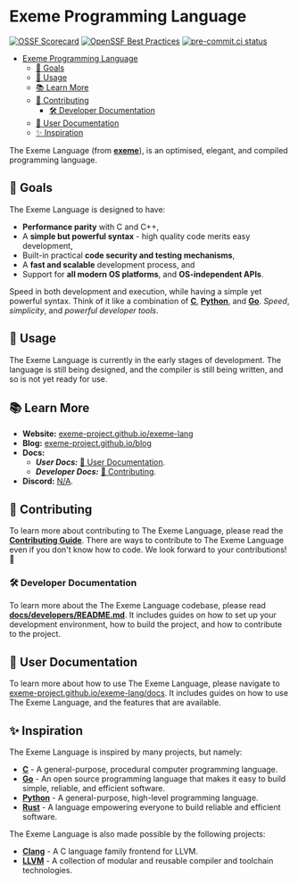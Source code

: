 # Exeme Programming Language

[![OSSF Scorecard](https://img.shields.io/ossf-scorecard/github.com/exeme-project/exeme-lang?label=openssf%20scorecard&style=flat)](https://api.securityscorecards.dev/projects/github.com/exeme-project/exeme-lang)
[![OpenSSF Best Practices](https://www.bestpractices.dev/projects/8038/badge)](https://www.bestpractices.dev/projects/8038)
[![pre-commit.ci status](https://results.pre-commit.ci/badge/github/exeme-project/exeme-lang/main.svg)](https://results.pre-commit.ci/latest/github/exeme-project/exeme-lang/main)

- [Exeme Programming Language](#exeme-programming-language)
  - [🎯 Goals](#-goals)
  - [👀 Usage](#-usage)
  - [📚 Learn More](#-learn-more)
  - [🌟 Contributing](#-contributing)
    - [🛠️ Developer Documentation](#️-developer-documentation)
  - [👤 User Documentation](#-user-documentation)
  - [✨ Inspiration](#-inspiration)

The Exeme Language (from [**exeme**](https://www.collinsdictionary.com/dictionary/english/exeme)), is an optimised, elegant, and compiled programming language.

## 🎯 Goals

The Exeme Language is designed to have:

* **Performance parity** with C and C++,
* A **simple but powerful syntax** - high quality code merits easy development,
* Built-in practical **code security and testing mechanisms**,
* A **fast and scalable** development process, and
* Support for **all modern OS platforms**, and **OS-independent APIs**.

Speed in both development and execution, while having a simple yet powerful syntax. Think of it like a combination of [**C**](https://en.wikipedia.org/wiki/C_(programming_language)), [**Python**](https://www.python.org/), and [**Go**](https://go.dev/). *Speed*, *simplicity*, and *powerful developer tools*.

## 👀 Usage

The Exeme Language is currently in the early stages of development. The language is still being designed, and the compiler is still being written, and so is not yet ready for use.

## 📚 Learn More

- **Website:** [exeme-project.github.io/exeme-lang](https://exeme-project.github.io/exeme-lang)
- **Blog:** [exeme-project.github.io/blog](https://exeme-project.github.io/blog)
- **Docs:**
  - **_User Docs:_** [👤 User Documentation](#-user-documentation).
  - **_Developer Docs:_** [🌟 Contributing](#-contributing).
- **Discord:** [N/A](https://discord.com/).

## 🌟 Contributing

To learn more about contributing to The Exeme Language, please read the [**Contributing Guide**](CONTRIBUTING.md). There are ways to contribute to The Exeme Language even if you don't know how to code. We look forward to your contributions! 🚀

### 🛠️ Developer Documentation

To learn more about the The Exeme Language codebase, please read [**docs/developers/README.md**](docs/developers/README.md). It includes guides on how to set up your development environment, how to build the project, and how to contribute to the project.

## 👤 User Documentation

To learn more about how to use The Exeme Language, please navigate to [exeme-project.github.io/exeme-lang/docs](https://exeme-project.github.io/exeme-lang/docs). It includes guides on how to use The Exeme Language, and the features that are available.

## ✨ Inspiration

The Exeme Language is inspired by many projects, but namely:

- [**C**](https://en.wikipedia.org/wiki/C_(programming_language)) - A general-purpose, procedural computer programming language.
- [**Go**](https://go.dev/) - An open source programming language that makes it easy to build simple, reliable, and efficient software.
- [**Python**](https://www.python.org/) - A general-purpose, high-level programming language.
- [**Rust**](https://www.rust-lang.org/) - A language empowering everyone to build reliable and efficient software.

The Exeme Language is also made possible by the following projects:

- [**Clang**](https://clang.llvm.org/) - A C language family frontend for LLVM.
- [**LLVM**](https://llvm.org/) - A collection of modular and reusable compiler and toolchain technologies.
